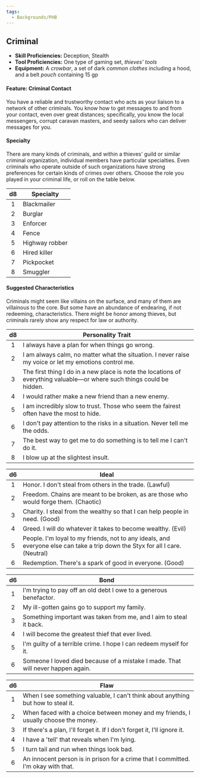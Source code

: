 ```yaml
---
tags:
  - Backgrounds/PHB
---
```


## Criminal

- **Skill Proficiencies:** Deception, Stealth
- **Tool Proficiencies:** One type of gaming set, *thieves' tools*
- **Equipment:** A *crowbar*, a set of dark *common clothes* including a hood, and a belt *pouch* containing 15 gp

#### Feature: Criminal Contact

You have a reliable and trustworthy contact who acts as your liaison to a network of other criminals. You know how to get messages to and from your contact, even over great distances; specifically, you know the local messengers, corrupt caravan masters, and seedy sailors who can deliver messages for you.

#### Specialty

There are many kinds of criminals, and within a thieves' guild or similar criminal organization, individual members have particular specialties. Even criminals who operate outside of such organizations have strong preferences for certain kinds of crimes over others. Choose the role you played in your criminal life, or roll on the table below.

|  d8 | Specialty      |
|:---:|----------------|
|  1  | Blackmailer    |
|  2  | Burglar        |
|  3  | Enforcer       |
|  4  | Fence          |
|  5  | Highway robber |
|  6  | Hired killer   |
|  7  | Pickpocket     |
|  8  | Smuggler       |

#### Suggested Characteristics

Criminals might seem like villains on the surface, and many of them are villainous to the core. But some have an abundance of endearing, if not redeeming, characteristics. There might be honor among thieves, but criminals rarely show any respect for law or authority.

|  d8 | Personality Trait                                                                                                      |
|:---:|------------------------------------------------------------------------------------------------------------------------|
|  1  | I always have a plan for when things go wrong.                                                                         |
|  2  | I am always calm, no matter what the situation. I never raise my voice or let my emotions control me.                  |
|  3  | The first thing I do in a new place is note the locations of everything valuable—or where such things could be hidden. |
|  4  | I would rather make a new friend than a new enemy.                                                                     |
|  5  | I am incredibly slow to trust. Those who seem the fairest often have the most to hide.                                 |
|  6  | I don't pay attention to the risks in a situation. Never tell me the odds.                                             |
|  7  | The best way to get me to do something is to tell me I can't do it.                                                    |
|  8  | I blow up at the slightest insult.                                                                                     |

|  d6 | Ideal                                                                                                                         |
|:---:|-------------------------------------------------------------------------------------------------------------------------------|
|  1  | Honor. I don't steal from others in the trade. (Lawful)                                                                       |
|  2  | Freedom. Chains are meant to be broken, as are those who would forge them. (Chaotic)                                          |
|  3  | Charity. I steal from the wealthy so that I can help people in need. (Good)                                                   |
|  4  | Greed. I will do whatever it takes to become wealthy. (Evil)                                                                  |
|  5  | People. I'm loyal to my friends, not to any ideals, and everyone else can take a trip down the Styx for all I care. (Neutral) |
|  6  | Redemption. There's a spark of good in everyone. (Good)                                                                       |

|  d6 | Bond                                                                            |
|:---:|---------------------------------------------------------------------------------|
|  1  | I'm trying to pay off an old debt I owe to a generous benefactor.               |
|  2  | My ill-gotten gains go to support my family.                                    |
|  3  | Something important was taken from me, and I aim to steal it back.              |
|  4  | I will become the greatest thief that ever lived.                               |
|  5  | I'm guilty of a terrible crime. I hope I can redeem myself for it.              |
|  6  | Someone I loved died because of a mistake I made. That will never happen again. |

|  d6 | Flaw                                                                               |
|:---:|------------------------------------------------------------------------------------|
|  1  | When I see something valuable, I can't think about anything but how to steal it.   |
|  2  | When faced with a choice between money and my friends, I usually choose the money. |
|  3  | If there's a plan, I'll forget it. If I don't forget it, I'll ignore it.           |
|  4  | I have a 'tell' that reveals when I'm lying.                                       |
|  5  | I turn tail and run when things look bad.                                          |
|  6  | An innocent person is in prison for a crime that I committed. I'm okay with that.  |
